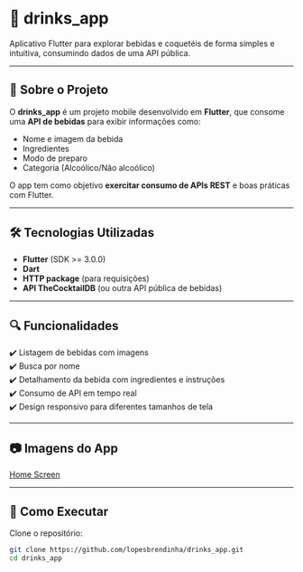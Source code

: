 # 🍹 drinks_app

Aplicativo Flutter para explorar bebidas e coquetéis de forma simples e intuitiva, consumindo dados de uma API pública.

---

## 📱 Sobre o Projeto

O **drinks_app** é um projeto mobile desenvolvido em **Flutter**, que consome uma **API de bebidas** para exibir informações como:

- Nome e imagem da bebida  
- Ingredientes  
- Modo de preparo  
- Categoria (Alcoólico/Não alcoólico)

O app tem como objetivo **exercitar consumo de APIs REST** e boas práticas com Flutter.

---

## 🛠 Tecnologias Utilizadas

- **Flutter** (SDK >= 3.0.0)  
- **Dart**  
- **HTTP package** (para requisições)  
- **API TheCocktailDB** (ou outra API pública de bebidas)

---

## 🔍 Funcionalidades

✔️ Listagem de bebidas com imagens  
✔️ Busca por nome  
✔️ Detalhamento da bebida com ingredientes e instruções  
✔️ Consumo de API em tempo real  
✔️ Design responsivo para diferentes tamanhos de tela

---

## 📷 Imagens do App

[Home Screen](./img2.png)
<!-- ![Detalhes da Bebida](screenshots/detail.png) -->

---

## 🚀 Como Executar

Clone o repositório:

```bash
git clone https://github.com/lopesbrendinha/drinks_app.git
cd drinks_app

